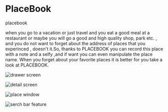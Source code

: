 # PlaceBook
placebook


when you go to a vacation or just travel and you eat a good meal at a restaurant or maybe you will
go a good and high quality shop, park etc. , and you do not want to forget about the address of places that you experinced , doesn't it.So,
thanks to PLACEBOOK you can record this place with a note  and a  selfy ,and if want you can even manipulate the place name. When you forget about your favorite places it is better for you take a look at PLACEBOOK.









![drawer screen](https://github.com/bilalceng/PlaceBook/blob/master/drawer_layout.png)

![detail screen](https://github.com/bilalceng/PlaceBook/blob/master/detail_screen.png)

![place window](https://github.com/bilalceng/PlaceBook/blob/master/place_window.png)

![serch bar feature](https://github.com/bilalceng/PlaceBook/blob/master/search_bar.png)
